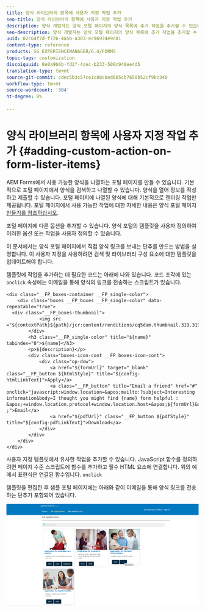 ```yaml
---
title: 양식 라이브러리 항목에 사용자 지정 작업 추가
seo-title: 양식 라이브러리 항목에 사용자 지정 작업 추가
description: 양식 개발자는 양식 포털 페이지의 양식 목록에 추가 작업을 추가할 수 있습니다. 기본적으로 양식 목록을 사용하면 양식에 액세스하여 양식을 작성하고 제출할 수 있습니다.
seo-description: 양식 개발자는 양식 포털 페이지의 양식 목록에 추가 작업을 추가할 수 있습니다. 기본적으로 양식 목록을 사용하면 양식에 액세스하여 양식을 작성하고 제출할 수 있습니다.
uuid: 02c64f7d-f726-4a5b-a303-ec96934e9c01
content-type: reference
products: SG_EXPERIENCEMANAGER/6.4/FORMS
topic-tags: customization
discoiquuid: 0e0a9b6b-fd2f-4cec-b233-500c940ee4d5
translation-type: tm+mt
source-git-commit: cdec5b3c57ce1c80c0ed6b5cb7650b52cf9bc340
workflow-type: tm+mt
source-wordcount: '304'
ht-degree: 0%

---
```



# 양식 라이브러리 항목에 사용자 지정 작업 추가 {#adding-custom-action-on-form-lister-items}

AEM Forms에서 사용 가능한 양식을 나열하는 포털 페이지를 만들 수 있습니다. 기본적으로 포털 페이지에서 양식을 검색하고 나열할 수 있습니다. 양식을 열어 정보를 작성하고 제출할 수 있습니다. 포털 페이지에 나열된 양식에 대해 기본적으로 렌더링 작업만 제공됩니다. 포털 페이지에서 사용 가능한 작업에 대한 자세한 내용은 양식 포털 페이지 [만들기를 참조하십시오](/help/forms/using/creating-form-portal-page.md).

포털 페이지에 다른 옵션을 추가할 수 있습니다. 양식 포털의 템플릿을 사용자 정의하여 이러한 옵션 또는 작업을 사용자 정의할 수 있습니다.

이 문서에서는 양식 포털 페이지에서 직접 양식 링크를 보내는 단추를 만드는 방법을 설명합니다. 이 사용자 지정을 사용하려면 검색 및 라이브러리 구성 요소에 대한 템플릿을 업데이트해야 합니다.

템플릿에 작업을 추가하는 데 필요한 코드는 아래에 나와 있습니다. 코드 조각에 있는 `onclick` 속성에는 이메일을 통해 양식의 링크를 전송하는 스크립트가 있습니다.

```mxml
<div class="__FP_boxes-container __FP_single-color">
    <div class="boxes __FP_boxes __FP_single-color" data-repeatable="true">
  <div class="__FP_boxes-thumbnail">
            <img src ="${contextPath}${path}/jcr:content/renditions/cq5dam.thumbnail.319.319.png">
        </div>
        <h3 class="__FP_single-color" title="${name}" tabindex="0">${name}</h3>
        <p>${description}</p>
        <div class="boxes-icon-cont __FP_boxes-icon-cont">
            <div class="op-dow">
                <a href="${formUrl}" target="_blank" class="__FP_button ${htmlStyle}" title="${config-htmlLinkText}">Apply</a>
                <a class="__FP_button" title="Email a friend" href="#" onclick="javascript:window.location=&apos;mailto:?subject=Interesting information&body=I thought you might find {name} form helpful :  &apos;+window.location.protocol+window.location.host+&apos;${formUrl}&apos; ;">Email</a>
                <a href="${pdfUrl}" class="__FP_button ${pdfStyle}" title="${config-pdfLinkText}">Download</a>
            </div>
        </div>
    </div>
</div>
```

사용자 지정 템플릿에서 유사한 작업을 추가할 수 있습니다. JavaScript 함수를 정의하려면 페이지 수준 스크립트에 함수를 추가하고 필수 HTML 요소에 연결합니다. 위의 예에서 표현식은 연결된 함수입니다. `onclick`

템플릿을 편집한 후 샘플 포털 페이지에는 아래와 같이 이메일을 통해 양식 링크를 전송하는 단추가 포함되어 있습니다.

![email](assets/email.png)


